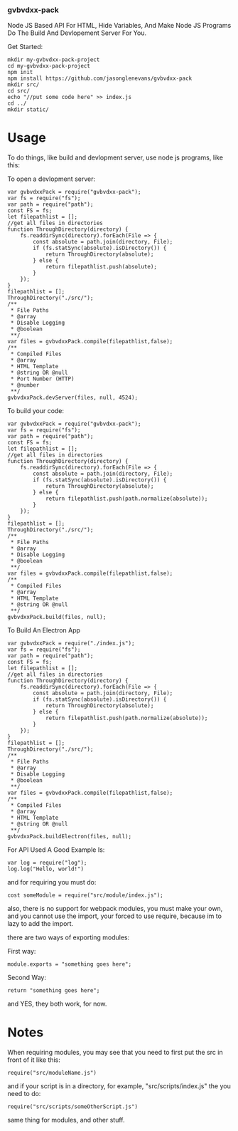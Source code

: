 ### gvbvdxx-pack

Node JS Based API For HTML,
Hide Variables, And Make Node JS Programs Do The Build And Devlopement Server For You.

Get Started:

```
mkdir my-gvbvdxx-pack-project
cd my-gvbvdxx-pack-project
npm init
npm install https://github.com/jasonglenevans/gvbvdxx-pack
mkdir src/
cd src/
echo "//put some code here" >> index.js
cd ../
mkdir static/
```

# Usage

To do things, like build and devlopment server, use node js programs,
like this:

To open a devlopment server:

```
var gvbvdxxPack = require("gvbvdxx-pack");
var fs = require("fs");
var path = require("path");
const FS = fs;
let filepathlist = [];
//get all files in directories
function ThroughDirectory(directory) {
    fs.readdirSync(directory).forEach(File => {
        const absolute = path.join(directory, File);
        if (fs.statSync(absolute).isDirectory()) {
            return ThroughDirectory(absolute);
        } else {
            return filepathlist.push(absolute);
		}
    });
}
filepathlist = [];
ThroughDirectory("./src/");
/**
 * File Paths
 * @array
 * Disable Logging
 * @boolean
 **/
var files = gvbvdxxPack.compile(filepathlist,false);
/**
 * Compiled Files
 * @array
 * HTML Template
 * @string OR @null
 * Port Number (HTTP)
 * @number
 **/
gvbvdxxPack.devServer(files, null, 4524);
```

To build your code:

```
var gvbvdxxPack = require("gvbvdxx-pack");
var fs = require("fs");
var path = require("path");
const FS = fs;
let filepathlist = [];
//get all files in directories
function ThroughDirectory(directory) {
    fs.readdirSync(directory).forEach(File => {
        const absolute = path.join(directory, File);
        if (fs.statSync(absolute).isDirectory()) {
            return ThroughDirectory(absolute);
        } else {
            return filepathlist.push(path.normalize(absolute));
		}
    });
}
filepathlist = [];
ThroughDirectory("./src/");
/**
 * File Paths
 * @array
 * Disable Logging
 * @boolean
 **/
var files = gvbvdxxPack.compile(filepathlist,false);
/**
 * Compiled Files
 * @array
 * HTML Template
 * @string OR @null
 **/
gvbvdxxPack.build(files, null);
```

To Build An Electron App

```
var gvbvdxxPack = require("./index.js");
var fs = require("fs");
var path = require("path");
const FS = fs;
let filepathlist = [];
//get all files in directories
function ThroughDirectory(directory) {
    fs.readdirSync(directory).forEach(File => {
        const absolute = path.join(directory, File);
        if (fs.statSync(absolute).isDirectory()) {
            return ThroughDirectory(absolute);
        } else {
            return filepathlist.push(path.normalize(absolute));
		}
    });
}
filepathlist = [];
ThroughDirectory("./src/");
/**
 * File Paths
 * @array
 * Disable Logging
 * @boolean
 **/
var files = gvbvdxxPack.compile(filepathlist,false);
/**
 * Compiled Files
 * @array
 * HTML Template
 * @string OR @null
 **/
gvbvdxxPack.buildElectron(files, null);
```

For API Used A Good Example Is:

```
var log = require("log");
log.log("Hello, world!")
```

and for requiring you must do:

```
cost someModule = require("src/module/index.js");
```

also, there is no support for webpack modules, you must make your own, and you cannot use the import,
your forced to use require, because im to lazy to add the import.

there are two ways of exporting modules:

First way:

```
module.exports = "something goes here";
```

Second Way:

```
return "something goes here";
```

and YES, they both work, for now.

# Notes

When requiring modules, you may see that you need to first put the src in front of it like this:
```
require("src/moduleName.js")
```

and if your script is in a directory, for example, "src/scripts/index.js" the you need to do:

```
require("src/scripts/someOtherScript.js")
```

same thing for modules, and other stuff.